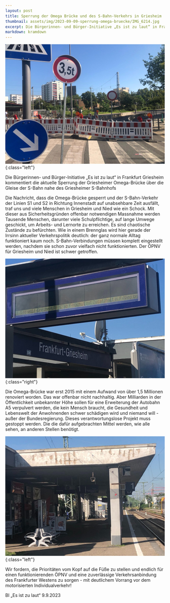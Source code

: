 ```yaml
---
layout: post
title: Sperrung der Omega Brücke und des S-Bahn-Verkehrs in Griesheim
thumbnail: assets/img/2023-09-09-sperrung-omega-bruecke/IMG_6214.jpg
excerpt: Die Bürgerinnen- und Bürger-Initiative „Es ist zu laut“ in Frankfurt Griesheim kommentiert die aktuelle Sperrung der Griesheimer Omega-Brücke über die Gleise der S-Bahn nahe des Griesheimer S-Bahnhofs
markdown: kramdown
---
```

![Sperrung der Omega-Brücke in Griesheim](/assets/img/2023-09-09-sperrung-omega-bruecke/IMG_6214.jpg){:class="left"}

Die Bürgerinnen- und Bürger-Initiative „Es ist zu laut“ in Frankfurt Griesheim kommentiert die aktuelle Sperrung der Griesheimer Omega-Brücke über die Gleise der S-Bahn nahe des Griesheimer S-Bahnhofs

Die Nachricht, dass die Omega-Brücke gesperrt und der S-Bahn-Verkehr der Linien S1 und S2 in Richtung Innenstadt auf unabsehbare Zeit ausfällt, traf uns und viele Menschen in Griesheim und Nied wie ein Schock. Mit dieser aus Sicherheitsgründen offenbar notwendigen Massnahme werden Tausende Menschen, darunter viele Schulpflichtige, auf lange Umwege geschickt, um Arbeits- und Lernorte zu erreichen. Es sind chaotische Zustände zu befürchten. 
Wie in einem Brennglas wird hier gerade der Irrsinn aktueller Verkehrspolitik deutlich: der ganz normale Alltag funktioniert kaum noch. S-Bahn-Verbindungen müssen komplett eingestellt werden, nachdem sie schon zuvor vielfach nicht funktionierten. Der ÖPNV für Griesheim und Nied ist schwer getroffen.

![Sperrung des Bahn-Verkehrs in Griesheim](/assets/img/2023-09-09-sperrung-omega-bruecke/signal-2023-09-09-102137_005.jpeg){:class="right"}

Die Omega-Brücke war erst 2015 mit einem Aufwand von über 1,5 Millionen renoviert worden. Das war offenbar nicht nachhaltig. Aber Milliarden in der Öffentlichkeit unbekannter Höhe sollen für eine Erweiterung der Autobahn A5 verpulvert werden, die kein Mensch braucht, die Gesundheit und Lebenswelt der Anwohnenden schwer schädigen wird und niemand will - außer der Bundesregierung. Dieses verantwortungslose Projekt muss gestoppt werden. Die die dafür aufgebrachten Mittel werden, wie alle sehen, an anderen Stellen benötigt.

![Verlassene Bahnsteige am S-Bahnhof Griesheim](/assets/img/2023-09-09-sperrung-omega-bruecke/signal-2023-09-09-102137_004.jpeg){:class="left"}

Wir fordern, die Prioritäten vom Kopf auf die Füße zu stellen und endlich für einen funktionierenden ÖPNV und eine zuverlässige Verkehrsanbindung des Frankfurter Westens zu sorgen - mit deutlichem Vorrang vor dem motorisierten Individualverkehr!

BI „Es ist zu laut“
9.9.2023
